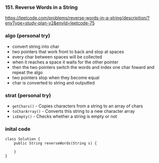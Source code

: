 ### 151. Reverse Words in a String

https://leetcode.com/problems/reverse-words-in-a-string/description/?envType=study-plan-v2&envId=leetcode-75

### algo (personal try)

* convert string into char
* two pointers that work front to back and stop at spaces
* every char between spaces will be collected
* when it reaches a space it waits for the other pointer
* then the two pointers switch the words and index one char foward and repeat the algo
* two pointers stop when they become equal
* char is converted to string and outputted

### strat (personal try)

* `getChars()` - Copies characters from a string to an array of chars
* `toCharArray()` - Converts this string to a new character array
* `isEmpty()` - Checks whether a string is empty or not

### inital code 
```
class Solution {
    public String reverseWords(String s) {
        
    }
}
```
